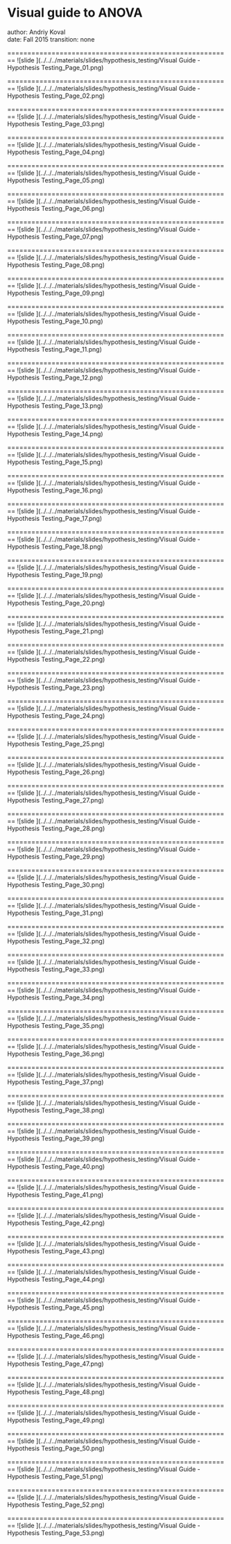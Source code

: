 Visual guide to ANOVA
========================================================
author: Andriy Koval  
date: Fall 2015
transition: none

========================================================
![slide ](../../../materials/slides/hypothesis_testing/Visual Guide - Hypothesis Testing_Page_01.png)

========================================================
![slide ](../../../materials/slides/hypothesis_testing/Visual Guide - Hypothesis Testing_Page_02.png)

========================================================
![slide ](../../../materials/slides/hypothesis_testing/Visual Guide - Hypothesis Testing_Page_03.png)

========================================================
![slide ](../../../materials/slides/hypothesis_testing/Visual Guide - Hypothesis Testing_Page_04.png)

========================================================
![slide ](../../../materials/slides/hypothesis_testing/Visual Guide - Hypothesis Testing_Page_05.png)

========================================================
![slide ](../../../materials/slides/hypothesis_testing/Visual Guide - Hypothesis Testing_Page_06.png)

========================================================
![slide ](../../../materials/slides/hypothesis_testing/Visual Guide - Hypothesis Testing_Page_07.png)

========================================================
![slide ](../../../materials/slides/hypothesis_testing/Visual Guide - Hypothesis Testing_Page_08.png)

========================================================
![slide ](../../../materials/slides/hypothesis_testing/Visual Guide - Hypothesis Testing_Page_09.png)

========================================================
![slide ](../../../materials/slides/hypothesis_testing/Visual Guide - Hypothesis Testing_Page_10.png)

========================================================
![slide ](../../../materials/slides/hypothesis_testing/Visual Guide - Hypothesis Testing_Page_11.png)

========================================================
![slide ](../../../materials/slides/hypothesis_testing/Visual Guide - Hypothesis Testing_Page_12.png)

========================================================
![slide ](../../../materials/slides/hypothesis_testing/Visual Guide - Hypothesis Testing_Page_13.png)

========================================================
![slide ](../../../materials/slides/hypothesis_testing/Visual Guide - Hypothesis Testing_Page_14.png)

========================================================
![slide ](../../../materials/slides/hypothesis_testing/Visual Guide - Hypothesis Testing_Page_15.png)

========================================================
![slide ](../../../materials/slides/hypothesis_testing/Visual Guide - Hypothesis Testing_Page_16.png)

========================================================
![slide ](../../../materials/slides/hypothesis_testing/Visual Guide - Hypothesis Testing_Page_17.png)

========================================================
![slide ](../../../materials/slides/hypothesis_testing/Visual Guide - Hypothesis Testing_Page_18.png)

========================================================
![slide ](../../../materials/slides/hypothesis_testing/Visual Guide - Hypothesis Testing_Page_19.png)

========================================================
![slide ](../../../materials/slides/hypothesis_testing/Visual Guide - Hypothesis Testing_Page_20.png)

========================================================
![slide ](../../../materials/slides/hypothesis_testing/Visual Guide - Hypothesis Testing_Page_21.png)

========================================================
![slide ](../../../materials/slides/hypothesis_testing/Visual Guide - Hypothesis Testing_Page_22.png)

========================================================
![slide ](../../../materials/slides/hypothesis_testing/Visual Guide - Hypothesis Testing_Page_23.png)

========================================================
![slide ](../../../materials/slides/hypothesis_testing/Visual Guide - Hypothesis Testing_Page_24.png)

========================================================
![slide ](../../../materials/slides/hypothesis_testing/Visual Guide - Hypothesis Testing_Page_25.png)

========================================================
![slide ](../../../materials/slides/hypothesis_testing/Visual Guide - Hypothesis Testing_Page_26.png)

========================================================
![slide ](../../../materials/slides/hypothesis_testing/Visual Guide - Hypothesis Testing_Page_27.png)

========================================================
![slide ](../../../materials/slides/hypothesis_testing/Visual Guide - Hypothesis Testing_Page_28.png)

========================================================
![slide ](../../../materials/slides/hypothesis_testing/Visual Guide - Hypothesis Testing_Page_29.png)

========================================================
![slide ](../../../materials/slides/hypothesis_testing/Visual Guide - Hypothesis Testing_Page_30.png)

========================================================
![slide ](../../../materials/slides/hypothesis_testing/Visual Guide - Hypothesis Testing_Page_31.png)

========================================================
![slide ](../../../materials/slides/hypothesis_testing/Visual Guide - Hypothesis Testing_Page_32.png)

========================================================
![slide ](../../../materials/slides/hypothesis_testing/Visual Guide - Hypothesis Testing_Page_33.png)

========================================================
![slide ](../../../materials/slides/hypothesis_testing/Visual Guide - Hypothesis Testing_Page_34.png)

========================================================
![slide ](../../../materials/slides/hypothesis_testing/Visual Guide - Hypothesis Testing_Page_35.png)

========================================================
![slide ](../../../materials/slides/hypothesis_testing/Visual Guide - Hypothesis Testing_Page_36.png)

========================================================
![slide ](../../../materials/slides/hypothesis_testing/Visual Guide - Hypothesis Testing_Page_37.png)

========================================================
![slide ](../../../materials/slides/hypothesis_testing/Visual Guide - Hypothesis Testing_Page_38.png)

========================================================
![slide ](../../../materials/slides/hypothesis_testing/Visual Guide - Hypothesis Testing_Page_39.png)

========================================================
![slide ](../../../materials/slides/hypothesis_testing/Visual Guide - Hypothesis Testing_Page_40.png)

========================================================
![slide ](../../../materials/slides/hypothesis_testing/Visual Guide - Hypothesis Testing_Page_41.png)

========================================================
![slide ](../../../materials/slides/hypothesis_testing/Visual Guide - Hypothesis Testing_Page_42.png)

========================================================
![slide ](../../../materials/slides/hypothesis_testing/Visual Guide - Hypothesis Testing_Page_43.png)

========================================================
![slide ](../../../materials/slides/hypothesis_testing/Visual Guide - Hypothesis Testing_Page_44.png)

========================================================
![slide ](../../../materials/slides/hypothesis_testing/Visual Guide - Hypothesis Testing_Page_45.png)

========================================================
![slide ](../../../materials/slides/hypothesis_testing/Visual Guide - Hypothesis Testing_Page_46.png)

========================================================
![slide ](../../../materials/slides/hypothesis_testing/Visual Guide - Hypothesis Testing_Page_47.png)

========================================================
![slide ](../../../materials/slides/hypothesis_testing/Visual Guide - Hypothesis Testing_Page_48.png)

========================================================
![slide ](../../../materials/slides/hypothesis_testing/Visual Guide - Hypothesis Testing_Page_49.png)

========================================================
![slide ](../../../materials/slides/hypothesis_testing/Visual Guide - Hypothesis Testing_Page_50.png)

========================================================
![slide ](../../../materials/slides/hypothesis_testing/Visual Guide - Hypothesis Testing_Page_51.png)

========================================================
![slide ](../../../materials/slides/hypothesis_testing/Visual Guide - Hypothesis Testing_Page_52.png)

========================================================
![slide ](../../../materials/slides/hypothesis_testing/Visual Guide - Hypothesis Testing_Page_53.png)

